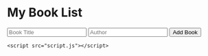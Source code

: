 <head>
    <meta charset="UTF-8">
    <meta name="viewport" content="width=device-width, initial-scale=1.0"><title>My Book List</title>
    <link rel="stylesheet" href="styles.css">
</head>
<body>
    <h1>My Book List</h1>
    <form id="book-form">
        <input type="text" id="title" placeholder="Book Title" required>
        <input type="text" id="author" placeholder="Author" required>
        <button type="submit">Add Book</button>
    </form>
    <ul id="book-list"></ul>

    <script src="script.js"></script>
</body>

<link rel="stylesheet" href="styles.css">
<script src="script.js"></script>
